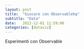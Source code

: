 ```yaml
---
layout: post
title:  "Giocare con Observablehq"
subtitle: "Data"
date:   2022-12-01 11:59:00
categories: [dataviz]
---
```


Esperimenti con Observable

[Grafico a linee Live index]: https://observablehq.com/d/a16a6fc084e3d748

[Tabella interattiva per Covid-19]: https://observablehq.com/d/9534d4f7bfb6f1f6